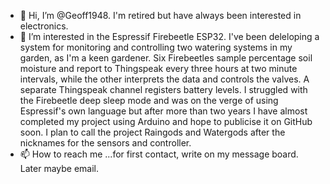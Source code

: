 - 👋 Hi, I’m @Geoff1948. I'm retired but have always been interested in electronics.
- 👀 I’m interested in the Espressif Firebeetle ESP32. I've been deleloping a system for monitoring and controlling two watering systems in my garden, as I'm a keen gardener. Six Firebeetles sample percentage soil moisture and report to Thingspeak every three hours at two minute intervals, while the other interprets the data and controls the valves. A separate Thingspeak channel registers battery levels. I struggled with the Firebeetle deep sleep mode and was on the verge of using Espressif's own language but after more than two years I have almost completed my project using Arduino and hope to publicise it on GitHub soon. I plan to call the project Raingods and Watergods after the nicknames for the sensors and controller.
- 📫 How to reach me ...for first contact, write on my message board. Later maybe email.

<!---
Geoff1948/Geoff1948 is a ✨ special ✨ repository because its `README.md` (this file) appears on your GitHub profile.
You can click the Preview link to take a look at your changes.
--->
